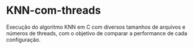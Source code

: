 # KNN-com-threads
Execução do algoritmo KNN em C com diversos tamanhos de arquivos e números de threads, com o objetivo de comparar a performance de cada configuração.
